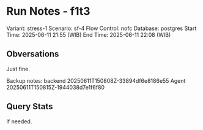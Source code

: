# Run Notes - f1t3

Variant: stress-1
Scenario: sf-4
Flow Control: nofc
Database: postgres
Start Time: 2025-06-11 21:55 (WIB)
End Time: 2025-06-11 22:08 (WIB)

## Obversations

Just fine.

Backup notes:
backend 20250611T150808Z-33894df6e8186e55
Agent 20250611T150815Z-1944038d7e1f6f80

## Query Stats

If needed.

